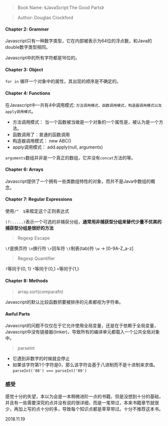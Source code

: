> Book Name: 《JavaScript:The Good Parts》

> Author: Douglas Crockford

#### Chapter 2: Grammer

Javascript只有一种数字类型，它在内部被表示为64位的浮点数，和Java的double数字类型相同。

Javascript中的所有字符都是16位的。


#### Chapter 3: Object

`for in` 循环一个对象中的属性，其出现的顺序是不确定的。


#### Chapter 4: Functions

在Javascript中一共有4中调用模式: `方法调用模式，函数调用模式，构造器调用模式以及apply调用模式`。

- 方法调用模式： 当一个函数被当做是一个对象的一个属性是，被认为是一个方法。
- 函数调用了：普通的函数调用
- 构造器调用模式： new ABC()
- apply调用模式： add.apply(null, arguments)

`arguments`数组并非是一个真正的数组，它并没有`concat`方法的等。


#### Chapter 6: Arrays

Javascript提供了一个拥有一些类数组特性的对象，而并不是Java中数组的概念。


#### Chapter 7: Regular Expressions

使用`/^  $`来框定这个正则表达式

`(?:.....)`表示一个可选的非捕获分组，**通常用非捕获型分组来替代少量不优美的捕获型分组是很好的方法**


> Regexp Escape

`\f`是换页符 `\n`换行符 `\r`回车符 `\t`制表(tab)符 `\w` -> [0-9A-Z_a-z]


> Regexp Quantifier

`?`等同于{0, 1}  `*`等同于{0,} `+`等同于{1,}


#### Chapter 8: Methods

> array.sort(comparafn)

Javascript的默认比较函数把要被排序的元素都视为字符串。


#### Awful Parts

Javascript的问题不仅仅在于它允许使用全局变量，还是在于依赖于全局变量，Javascript中没有链接器(linker)，导致所有的编译单元都载入一个公共全局对象中。

> parseInt

- 它遇到非数字的时候就会停止
- 如果该字符第1个字符是0，那么该字符会基于八进制而不是十进制来求值。 `parseInt('08') === parseInt('09')`

### 感受

感觉十分的失望，本以为会是一本稍微进阶一点的书籍，但是没想到十分的基础，并且有一些需要深究的点并没有说的很详细，而是一笔带过，本来书籍章节就很少，再加上写的点十分的多，导致每个知识点都是草草带过。十分不推荐这本书。

2018.11.19